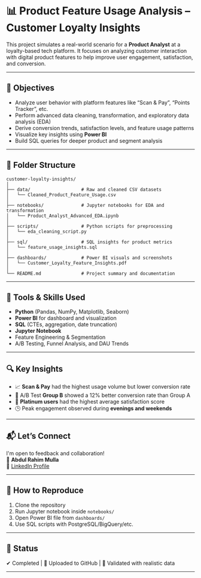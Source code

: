 # 📊 Product Feature Usage Analysis – Customer Loyalty Insights

This project simulates a real-world scenario for a **Product Analyst** at a loyalty-based tech platform. It focuses on analyzing customer interaction with digital product features to help improve user engagement, satisfaction, and conversion.

---

## 🎯 Objectives

- Analyze user behavior with platform features like “Scan & Pay”, “Points Tracker”, etc.
- Perform advanced data cleaning, transformation, and exploratory data analysis (EDA)
- Derive conversion trends, satisfaction levels, and feature usage patterns
- Visualize key insights using **Power BI**
- Build SQL queries for deeper product and segment analysis

---

## 📁 Folder Structure

```
customer-loyalty-insights/
│
├── data/                   # Raw and cleaned CSV datasets
│   └── Cleaned_Product_Feature_Usage.csv
│
├── notebooks/              # Jupyter notebooks for EDA and transformation
│   └── Product_Analyst_Advanced_EDA.ipynb
│
├── scripts/                # Python scripts for preprocessing
│   └── eda_cleaning_script.py
│
├── sql/                    # SQL insights for product metrics
│   └── feature_usage_insights.sql
│
├── dashboards/             # Power BI visuals and screenshots
│   └── Customer_Loyalty_Feature_Insights.pdf
│
└── README.md               # Project summary and documentation
```

---

## 🧠 Tools & Skills Used

- **Python** (Pandas, NumPy, Matplotlib, Seaborn)
- **Power BI** for dashboard and visualization
- **SQL** (CTEs, aggregation, date truncation)
- **Jupyter Notebook**
- Feature Engineering & Segmentation
- A/B Testing, Funnel Analysis, and DAU Trends

---

## 🔍 Key Insights

- 📈 **Scan & Pay** had the highest usage volume but lower conversion rate
- 🧪 A/B Test **Group B** showed a 12% better conversion rate than Group A
- 🎯 **Platinum users** had the highest average satisfaction score
- 🕒 Peak engagement observed during **evenings and weekends**

---

## 📬 Let’s Connect

I'm open to feedback and collaboration!  
📧 **Abdul Rahim Mulla**  
🔗 [LinkedIn Profile](https://www.linkedin.com/in/abdul-rahim-mulla-0961a02a5/)

---

## 🏁 How to Reproduce

1. Clone the repository  
2. Run Jupyter notebook inside `notebooks/`  
3. Open Power BI file from `dashboards/`  
4. Use SQL scripts with PostgreSQL/BigQuery/etc.

---

## 📌 Status

✔ Completed | 📁 Uploaded to GitHub | 🧪 Validated with realistic data

---
